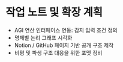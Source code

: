 # 작업 노트 및 확장 계획

- AGI 연산 인터페이스 연동: 감지 입력 조건 정의
- 명제별 논리 그래프 시각화
- Notion / GitHub 페이지 기반 공개 구조 제작
- 비평 및 파생 구조 대응을 위한 포맷 정비
